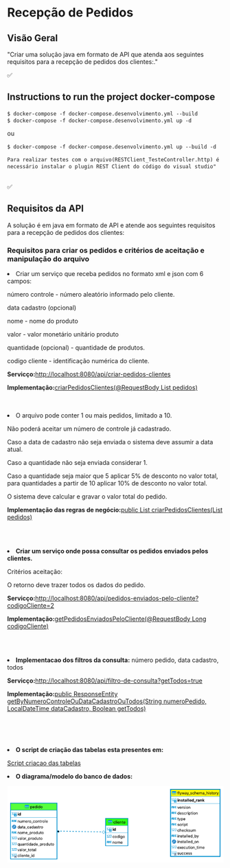 # Recepção de Pedidos

## Visão Geral

"Criar uma solução java em formato de API que atenda aos seguintes requisitos para a recepção de pedidos dos clientes:."
<br/>

✅ 

## Instructions to run the project docker-compose

```console
$ docker-compose -f docker-compose.desenvolvimento.yml --build
$ docker-compose -f docker-compose.desenvolvimento.yml up -d
```
ou 

```console
$ docker-compose -f docker-compose.desenvolvimento.yml up --build -d
```

```
Para realizar testes com o arquivo(RESTClient_TesteController.http) é necessário instalar o plugin REST Client do código do visual studio"
```

<br/>
✅ 


## Requisitos da API



A solução é em java em formato de API e atende aos seguintes requisitos para a recepção de pedidos dos clientes:


### <b>Requisitos para criar os pedidos e critérios de aceitação e manipulação do arquivo</b>
<li> Criar um serviço que receba pedidos no formato xml e json com 6 campos:<p>
número controle - número aleatório informado pelo cliente.<p>
data cadastro (opcional) <p>
nome - nome do produto<p>
valor - valor monetário unitário produto<p>
quantidade (opcional) - quantidade de produtos.<p>
codigo cliente - identificação numérica do cliente.
  <br/>

  <p>
 
**Servicço:**[http://localhost:8080/api/criar-pedidos-clientes](http://localhost:8080/api/criar-pedidos-clientes)

**Implementação:**[criarPedidosClientes(@RequestBody List<Pedido> pedidos)](./src/main/java/api/com/valadares/pedidos/controllers/RecepcaoPedidosClientesController.java#criarPedidosClientes)

 <br/>
 <br/>

<li> O arquivo pode conter 1 ou mais pedidos, limitado a 10.<p>
Não poderá aceitar um número de controle já cadastrado.<p>
Caso a data de cadastro não seja enviada o sistema deve assumir a data atual.<p>
Caso a quantidade não seja enviada considerar 1.<p>
Caso a quantidade seja maior que 5 aplicar 5% de desconto no valor total, para quantidades a partir de 10 aplicar
10% de desconto no valor total. <p>
O sistema deve calcular e gravar o valor total do pedido.
  <br/>

  <p>
  
**Implementação das regras de negócio:**[public List<Pedido> criarPedidosClientes(List<Pedido> pedidos)](./src/main/java/api/com/valadares/pedidos/services/PedidoService.java#criarPedidosClientes)

 <br/>
 <br/>

**<li>Criar um serviço onde possa consultar os pedidos enviados pelos clientes.**<p>
Critérios aceitação:<p>
O retorno deve trazer todos os dados do pedido.<p>
  
**Servicço:**[http://localhost:8080/api/pedidos-enviados-pelo-cliente?codigoCliente=2](http://localhost:8080/api/pedidos-enviados-pelo-cliente?codigoCliente=2)  

**Implementação:**[getPedidosEnviadosPeloCliente(@RequestBody Long codigoCliente)](./src/main/java/api/com/valadares/pedidos/controllers/RecepcaoPedidosClientesController.java#getPedidosEnviadosPeloCliente)

 <br/>
 <br/>


**<li> Implementacao dos filtros da consulta:** número pedido, data cadastro, todos

**Servicço:**[http://localhost:8080/api/filtro-de-consulta?getTodos=true](http://localhost:8080/api/filtro-de-consulta?getTodos=true)  

**Implementação:**[public ResponseEntity<T> getByNumeroControleOuDataCadastroOuTodos(String numeroPedido, LocalDateTime dataCadastro, Boolean getTodos)](./src/main/java/api/com/valadares/pedidos/controllers/RecepcaoPedidosClientesController.java#getByNumeroControleOuDataCadastroOuTodos)

<br/>
<br/>
<br/>

**<li>O script de criação das tabelas esta presentes em:** 

[Script criacao das tabelas](./src/main/resources/db/migration/V1__Initial_setup.sql)


**<li>O diagrama/modelo do banco de dados:** 

![MER - pedidos_clientes](./src/main/resources/diagrama/Diagrama-pedido-cliente.png)


